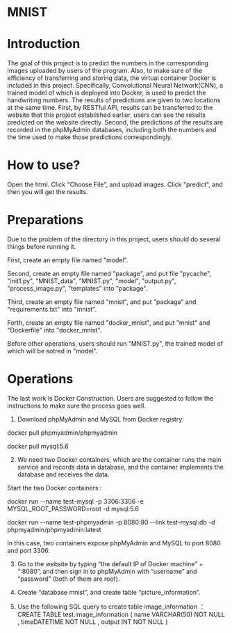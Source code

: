# MNIST

# Introduction 
The goal of this project is to predict the numbers in the corresponding images uploaded by users of the program. Also, to make sure of the efficiency of transferring and storing data, the virtual container Docker is included in this project. 
Specifically, Convolutional Neural Network(CNN), a trained model of which is deployed into Docker, is used to predict the handwriting numbers. The results of predictions are given to two locations at the same time. First, by RESTful API, results can be transferred to the website that this project established earlier, users can see the results predicted on the website directly. Second, the predictions of the results are recorded in the phpMyAdmin databases, including both the numbers and the time used to make those predictions correspondingly.

# How to use?
Open the html. Click "Choose File", and upload images. Click "predict", and then you will get the results.

# Preparations
Due to the problem of the directory in this project, users should do several things before running it.

First, create an empty file named "model".

Second, create an empty file named "package", and put file "pycache", "init1.py", "MNIST_data", "MNIST.py", "model", "output.py", "process_image.py", "templates" into "package".

Third, create an empty file named "mnist", and put "package" and "requirements.txt" into "mnist".

Forth, create an empty file named "docker_mnist", and put "mnist" and "Dockerfile" into "docker_mnist".

Before other operations, users should run "MNIST.py", the trained model of which will be sotred in "model".



# Operations
The last work is Docker Construction. Users are suggested to follow the instructions to make sure the process goes well.

1) Download phpMyAdmin and MySQL from Docker registry:

docker pull phpmyadmin/phpmyadmin

docker pull mysql:5.6

2) We need two Docker containers, which are the container runs the main service and records data in database, and the container implements the database and receives the data.

Start the two Docker containers :

docker run --name test-mysql -p 3306:3306 -e MYSQL_ROOT_PASSWORD=root -d mysql:5.6

docker run --name test-phpmyadmin -p 8080:80 --link test-mysql:db -d phpmyadmin/phpmyadmin:latest

In this case, two containers expose phpMyAdmin and MySQL to port 8080 and port 3306.

3) Go to the website by typing “the default IP of Docker machine” + “:8080”, and then sign in to phpMyAdmin with “username” and “password” (both of them are root).

4) Create “database mnist”, and create table “picture_information”.

5) Use the following SQL query to create table image_information ： CREATE TABLE test.image_information ( name VARCHAR(50) NOT NULL , timeDATETIME NOT NULL , output INT NOT NULL )
